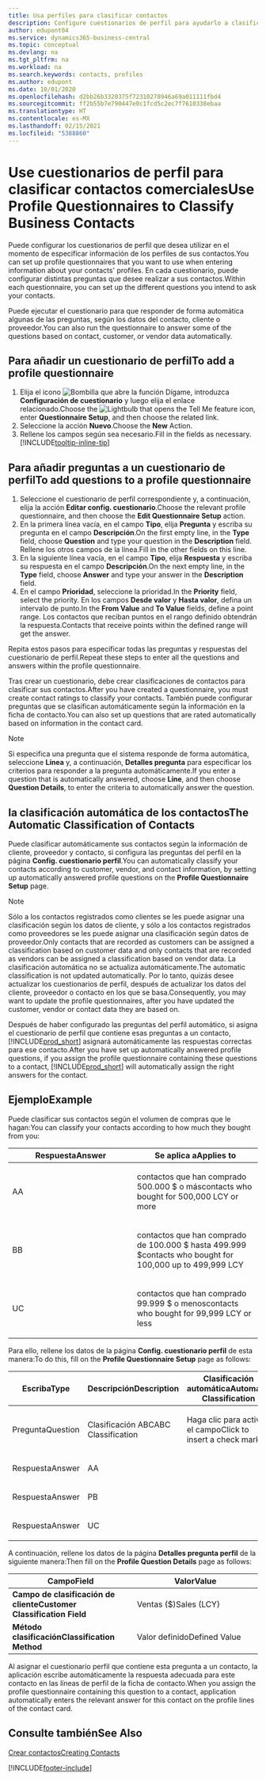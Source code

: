 ```yaml
---
title: Usa perfiles para clasificar contactos
description: Configure cuestionarios de perfil para ayudarlo a clasificar sus contactos comerciales
author: edupont04
ms.service: dynamics365-business-central
ms.topic: conceptual
ms.devlang: na
ms.tgt_pltfrm: na
ms.workload: na
ms.search.keywords: contacts, profiles
ms.author: edupont
ms.date: 10/01/2020
ms.openlocfilehash: d2bb26b3320375f72310278946a69a011111fbd4
ms.sourcegitcommit: ff2b55b7e790447e0c1fcd5c2ec7f7610338ebaa
ms.translationtype: HT
ms.contentlocale: es-MX
ms.lasthandoff: 02/15/2021
ms.locfileid: "5388860"
---
```

# <a name="use-profile-questionnaires-to-classify-business-contacts"></a><span data-ttu-id="ccd66-103">Use cuestionarios de perfil para clasificar contactos comerciales</span><span class="sxs-lookup"><span data-stu-id="ccd66-103">Use Profile Questionnaires to Classify Business Contacts</span></span>
<span data-ttu-id="ccd66-104">Puede configurar los cuestionarios de perfil que desea utilizar en el momento de especificar información de los perfiles de sus contactos.</span><span class="sxs-lookup"><span data-stu-id="ccd66-104">You can set up profile questionnaires that you want to use when entering information about your contacts' profiles.</span></span> <span data-ttu-id="ccd66-105">En cada cuestionario, puede configurar distintas preguntas que desee realizar a sus contactos.</span><span class="sxs-lookup"><span data-stu-id="ccd66-105">Within each questionnaire, you can set up the different questions you intend to ask your contacts.</span></span>  

<span data-ttu-id="ccd66-106">Puede ejecutar el cuestionario para que responder de forma automática algunas de las preguntas, según los datos del contacto, cliente o proveedor.</span><span class="sxs-lookup"><span data-stu-id="ccd66-106">You can also run the questionnaire to answer some of the questions based on contact, customer, or vendor data automatically.</span></span>  

## <a name="to-add-a-profile-questionnaire"></a><span data-ttu-id="ccd66-107">Para añadir un cuestionario de perfil</span><span class="sxs-lookup"><span data-stu-id="ccd66-107">To add a profile questionnaire</span></span>
1.  <span data-ttu-id="ccd66-108">Elija el icono ![Bombilla que abre la función Dígame](media/ui-search/search_small.png "Dígame qué desea hacer"), introduzca **Configuración de cuestionario** y luego elija el enlace relacionado.</span><span class="sxs-lookup"><span data-stu-id="ccd66-108">Choose the ![Lightbulb that opens the Tell Me feature](media/ui-search/search_small.png "Tell me what you want to do") icon, enter **Questionnaire Setup**, and then choose the related link.</span></span>  
2.  <span data-ttu-id="ccd66-109">Seleccione la acción **Nuevo**.</span><span class="sxs-lookup"><span data-stu-id="ccd66-109">Choose the **New** Action.</span></span>  
3.  <span data-ttu-id="ccd66-110">Rellene los campos según sea necesario.</span><span class="sxs-lookup"><span data-stu-id="ccd66-110">Fill in the fields as necessary.</span></span> [!INCLUDE[tooltip-inline-tip](includes/tooltip-inline-tip_md.md)]  

## <a name="to-add-questions-to-a-profile-questionnaire"></a><span data-ttu-id="ccd66-111">Para añadir preguntas a un cuestionario de perfil</span><span class="sxs-lookup"><span data-stu-id="ccd66-111">To add questions to a profile questionnaire</span></span>
1.  <span data-ttu-id="ccd66-112">Seleccione el cuestionario de perfil correspondiente y, a continuación, elija la acción **Editar config. cuestionario**.</span><span class="sxs-lookup"><span data-stu-id="ccd66-112">Choose the relevant profile questionnaire, and then choose the **Edit Questionnaire Setup** action.</span></span>  
2.  <span data-ttu-id="ccd66-113">En la primera línea vacía, en el campo **Tipo**, elija **Pregunta** y escriba su pregunta en el campo **Descripción**.</span><span class="sxs-lookup"><span data-stu-id="ccd66-113">On the first empty line, in the **Type** field, choose **Question** and type your question in the **Description** field.</span></span> <span data-ttu-id="ccd66-114">Rellene los otros campos de la línea.</span><span class="sxs-lookup"><span data-stu-id="ccd66-114">Fill in the other fields on this line.</span></span>  
3.  <span data-ttu-id="ccd66-115">En la siguiente línea vacía, en el campo **Tipo**, elija **Respuesta** y escriba su respuesta en el campo **Descripción**.</span><span class="sxs-lookup"><span data-stu-id="ccd66-115">On the next empty line, in the **Type** field, choose **Answer** and type your answer in the **Description** field.</span></span>  
4.  <span data-ttu-id="ccd66-116">En el campo **Prioridad**, seleccione la prioridad.</span><span class="sxs-lookup"><span data-stu-id="ccd66-116">In the **Priority** field, select the priority.</span></span> <span data-ttu-id="ccd66-117">En los campos **Desde valor** y **Hasta valor**, defina un intervalo de punto.</span><span class="sxs-lookup"><span data-stu-id="ccd66-117">In the **From Value** and **To Value** fields, define a point range.</span></span> <span data-ttu-id="ccd66-118">Los contactos que reciban puntos en el rango definido obtendrán la respuesta.</span><span class="sxs-lookup"><span data-stu-id="ccd66-118">Contacts that receive points within the defined range will get the answer.</span></span>  

<span data-ttu-id="ccd66-119">Repita estos pasos para especificar todas las preguntas y respuestas del cuestionario de perfil.</span><span class="sxs-lookup"><span data-stu-id="ccd66-119">Repeat these steps to enter all the questions and answers within the profile questionnaire.</span></span>

<span data-ttu-id="ccd66-120">Tras crear un cuestionario, debe crear clasificaciones de contactos para clasificar sus contactos.</span><span class="sxs-lookup"><span data-stu-id="ccd66-120">After you have created a questionnaire, you must create contact ratings to classify your contacts.</span></span> <span data-ttu-id="ccd66-121">También puede configurar preguntas que se clasifican automáticamente según la información en la ficha de contacto.</span><span class="sxs-lookup"><span data-stu-id="ccd66-121">You can also set up questions that are rated automatically based on information in the contact card.</span></span>  

> [!NOTE]
> <span data-ttu-id="ccd66-122">Si especifica una pregunta que el sistema responde de forma automática, seleccione <STRONG>Línea</STRONG> y, a continuación, <STRONG>Detalles pregunta</STRONG> para especificar los criterios para responder a la pregunta automáticamente.</span><span class="sxs-lookup"><span data-stu-id="ccd66-122">If you enter a question that is automatically answered, choose <STRONG>Line</STRONG>, and then choose <STRONG>Question Details</STRONG>, to enter the criteria to automatically answer the question.</span></span>

## <a name="the-automatic-classification-of-contacts"></a><span data-ttu-id="ccd66-123">la clasificación automática de los contactos</span><span class="sxs-lookup"><span data-stu-id="ccd66-123">The Automatic Classification of Contacts</span></span>
<span data-ttu-id="ccd66-124">Puede clasificar automáticamente sus contactos según la información de cliente, proveedor y contacto, si configura las preguntas del perfil en la página **Config. cuestionario perfil**.</span><span class="sxs-lookup"><span data-stu-id="ccd66-124">You can automatically classify your contacts according to customer, vendor, and contact information, by setting up automatically answered profile questions on the **Profile Questionnaire Setup** page.</span></span>  

> [!NOTE]
> <span data-ttu-id="ccd66-125">Sólo a los contactos registrados como clientes se les puede asignar una clasificación según los datos de cliente, y sólo a los contactos registrados como proveedores se les puede asignar una clasificación según datos de proveedor.</span><span class="sxs-lookup"><span data-stu-id="ccd66-125">Only contacts that are recorded as customers can be assigned a classification based on customer data and only contacts that are recorded as vendors can be assigned a classification based on vendor data.</span></span> <span data-ttu-id="ccd66-126">La clasificación automática no se actualiza automáticamente.</span><span class="sxs-lookup"><span data-stu-id="ccd66-126">The automatic classification is not updated automatically.</span></span> <span data-ttu-id="ccd66-127">Por lo tanto, quizás desee actualizar los cuestionarios de perfil, después de actualizar los datos del cliente, proveedor o contacto en los que se basa.</span><span class="sxs-lookup"><span data-stu-id="ccd66-127">Consequently, you may want to update the profile questionnaires, after you have updated the customer, vendor or contact data they are based on.</span></span>  

<span data-ttu-id="ccd66-128">Después de haber configurado las preguntas del perfil automático, si asigna el cuestionario de perfil que contiene esas preguntas a un contacto, [!INCLUDE[prod_short](includes/prod_short.md)] asignará automáticamente las respuestas correctas para ese contacto.</span><span class="sxs-lookup"><span data-stu-id="ccd66-128">After you have set up automatically answered profile questions, if you assign the profile questionnaire containing these questions to a contact, [!INCLUDE[prod_short](includes/prod_short.md)] will automatically assign the right answers for the contact.</span></span>  

## <a name="example"></a><span data-ttu-id="ccd66-129">Ejemplo</span><span class="sxs-lookup"><span data-stu-id="ccd66-129">Example</span></span>
<span data-ttu-id="ccd66-130">Puede clasificar sus contactos según el volumen de compras que le hagan:</span><span class="sxs-lookup"><span data-stu-id="ccd66-130">You can classify your contacts according to how much they bought from you:</span></span>

<table>
<colgroup>
<col style="width: 50%" />
<col style="width: 50%" />
</colgroup>
<thead>
<tr class="header">
<th><span data-ttu-id="ccd66-131"><strong>Respuesta</strong></span><span class="sxs-lookup"><span data-stu-id="ccd66-131"><strong>Answer</strong></span></span></th>
<th><span data-ttu-id="ccd66-132"><strong>Se aplica a</strong></span><span class="sxs-lookup"><span data-stu-id="ccd66-132"><strong>Applies to</strong></span></span></th>
</tr>
</thead>
<tbody>
<tr class="odd">
<td><p><span data-ttu-id="ccd66-133">A</span><span class="sxs-lookup"><span data-stu-id="ccd66-133">A</span></span></p></td>
<td><p><span data-ttu-id="ccd66-134">contactos que han comprado 500.000 $ o más</span><span class="sxs-lookup"><span data-stu-id="ccd66-134">contacts who bought for 500,000 LCY or more</span></span></p></td>
</tr>
<tr class="even">
<td><p><span data-ttu-id="ccd66-135">B</span><span class="sxs-lookup"><span data-stu-id="ccd66-135">B</span></span></p></td>
<td><p><span data-ttu-id="ccd66-136">contactos que han comprado de 100.000 $ hasta 499.999 $</span><span class="sxs-lookup"><span data-stu-id="ccd66-136">contacts who bought for 100,000 up to 499,999 LCY</span></span></p></td>
</tr>
<tr class="odd">
<td><p><span data-ttu-id="ccd66-137">U</span><span class="sxs-lookup"><span data-stu-id="ccd66-137">C</span></span></p></td>
<td><p><span data-ttu-id="ccd66-138">contactos que han comprado 99.999 $ o menos</span><span class="sxs-lookup"><span data-stu-id="ccd66-138">contacts who bought for 99,999 LCY or less</span></span></p></td>
</tr>
</tbody>
</table>

<span data-ttu-id="ccd66-139">Para ello, rellene los datos de la página **Config. cuestionario perfil** de esta manera:</span><span class="sxs-lookup"><span data-stu-id="ccd66-139">To do this, fill on the **Profile Questionnaire Setup** page as follows:</span></span>


<table>
<colgroup>
<col style="width: 20%" />
<col style="width: 20%" />
<col style="width: 20%" />
<col style="width: 20%" />
<col style="width: 20%" />
</colgroup>
<thead>
<tr class="header">
<th><span data-ttu-id="ccd66-140"><strong>Escriba</strong></span><span class="sxs-lookup"><span data-stu-id="ccd66-140"><strong>Type</strong></span></span></th>
<th><span data-ttu-id="ccd66-141"><strong>Descripción</strong></span><span class="sxs-lookup"><span data-stu-id="ccd66-141"><strong>Description</strong></span></span></th>
<th><span data-ttu-id="ccd66-142"><strong>Clasificación automática</strong></span><span class="sxs-lookup"><span data-stu-id="ccd66-142"><strong>Automatic Classification</strong></span></span></th>
<th><span data-ttu-id="ccd66-143"><strong>Desde valor</strong></span><span class="sxs-lookup"><span data-stu-id="ccd66-143"><strong>From Value</strong></span></span></th>
<th><span data-ttu-id="ccd66-144"><strong>Hasta valor</strong></span><span class="sxs-lookup"><span data-stu-id="ccd66-144"><strong>To Value</strong></span></span></th>
</tr>
</thead>
<tbody>
<tr class="odd">
<td><p><span data-ttu-id="ccd66-145">Pregunta</span><span class="sxs-lookup"><span data-stu-id="ccd66-145">Question</span></span></p></td>
<td><p><span data-ttu-id="ccd66-146">Clasificación ABC</span><span class="sxs-lookup"><span data-stu-id="ccd66-146">ABC Classification</span></span></p></td>
<td><p><span data-ttu-id="ccd66-147">Haga clic para activar el campo</span><span class="sxs-lookup"><span data-stu-id="ccd66-147">Click to insert a check mark</span></span></p></td>
<td><p> </p></td>
<td><p> </p></td>
</tr>
<tr class="even">
<td><p><span data-ttu-id="ccd66-148">Respuesta</span><span class="sxs-lookup"><span data-stu-id="ccd66-148">Answer</span></span></p></td>
<td><p><span data-ttu-id="ccd66-149">A</span><span class="sxs-lookup"><span data-stu-id="ccd66-149">A</span></span></p></td>
<td><p> </p></td>
<td><p><span data-ttu-id="ccd66-150">500.000</span><span class="sxs-lookup"><span data-stu-id="ccd66-150">500,000</span></span></p></td>
<td><p> </p></td>
</tr>
<tr class="odd">
<td><p><span data-ttu-id="ccd66-151">Respuesta</span><span class="sxs-lookup"><span data-stu-id="ccd66-151">Answer</span></span></p></td>
<td><p><span data-ttu-id="ccd66-152">P</span><span class="sxs-lookup"><span data-stu-id="ccd66-152">B</span></span></p></td>
<td><p> </p></td>
<td><p><span data-ttu-id="ccd66-153">100,000</span><span class="sxs-lookup"><span data-stu-id="ccd66-153">100,000</span></span></p></td>
<td><p><span data-ttu-id="ccd66-154">499,999</span><span class="sxs-lookup"><span data-stu-id="ccd66-154">499,999</span></span></p></td>
</tr>
<tr class="even">
<td><p><span data-ttu-id="ccd66-155">Respuesta</span><span class="sxs-lookup"><span data-stu-id="ccd66-155">Answer</span></span></p></td>
<td><p><span data-ttu-id="ccd66-156">U</span><span class="sxs-lookup"><span data-stu-id="ccd66-156">C</span></span></p></td>
<td><p> </p></td>
<td><p> </p></td>
<td><p><span data-ttu-id="ccd66-157">99,999</span><span class="sxs-lookup"><span data-stu-id="ccd66-157">99,999</span></span></p></td>
</tr>
</tbody>
</table>

<span data-ttu-id="ccd66-158">A continuación, rellene los datos de la página **Detalles pregunta perfil** de la siguiente manera:</span><span class="sxs-lookup"><span data-stu-id="ccd66-158">Then fill on the **Profile Question Details** page as follows:</span></span>
<table>
<colgroup>
<col style="width: 50%" />
<col style="width: 50%" />
</colgroup>
<thead>
<tr class="header">
<th><span data-ttu-id="ccd66-159"><strong>Campo</strong></span><span class="sxs-lookup"><span data-stu-id="ccd66-159"><strong>Field</strong></span></span></th>
<th><span data-ttu-id="ccd66-160"><strong>Valor</strong></span><span class="sxs-lookup"><span data-stu-id="ccd66-160"><strong>Value</strong></span></span></th>
</tr>
</thead>
<tbody>
<tr>
<td><span data-ttu-id="ccd66-161"><strong>Campo de clasificación de cliente</strong></span><span class="sxs-lookup"><span data-stu-id="ccd66-161"><strong>Customer Classification Field</strong></span></span></td>
<td><span data-ttu-id="ccd66-162"><emphasis>Ventas ($)</emphasis></span><span class="sxs-lookup"><span data-stu-id="ccd66-162"><emphasis>Sales (LCY)</emphasis></span></span></td>
</tr>
<tr>
<td><span data-ttu-id="ccd66-163"><strong>Método clasificación</strong></span><span class="sxs-lookup"><span data-stu-id="ccd66-163"><strong>Classification Method</strong></span></span></td>
<td><span data-ttu-id="ccd66-164"><emphasis>Valor definido</emphasis></span><span class="sxs-lookup"><span data-stu-id="ccd66-164"><emphasis>Defined Value</emphasis></span></span></td>
</tr>
</tbody>
</table>

<span data-ttu-id="ccd66-165">Al asignar el cuestionario perfil que contiene esta pregunta a un contacto, la aplicación escribe automáticamente la respuesta adecuada para este contacto en las líneas de perfil de la ficha de contacto.</span><span class="sxs-lookup"><span data-stu-id="ccd66-165">When you assign the profile questionnaire containing this question to a contact, application automatically enters the relevant answer for this contact on the profile lines of the contact card.</span></span>

## <a name="see-also"></a><span data-ttu-id="ccd66-166">Consulte también</span><span class="sxs-lookup"><span data-stu-id="ccd66-166">See Also</span></span>
[<span data-ttu-id="ccd66-167">Crear contactos</span><span class="sxs-lookup"><span data-stu-id="ccd66-167">Creating Contacts</span></span>](marketing-create-contact-companies.md)  


[!INCLUDE[footer-include](includes/footer-banner.md)]